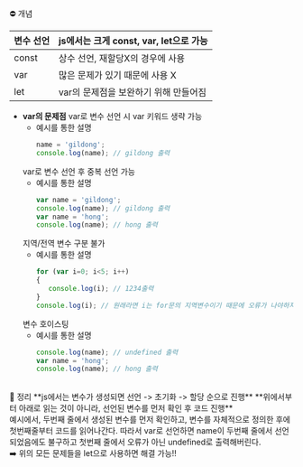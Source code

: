 <aside>
⛔ 개념

</aside>

| 변수 선언 | js에서는 크게 const, var, let으로 가능 |
| --- | --- |
| const  | 상수 선언, 재할당X의 경우에 사용 |
| var  | 많은 문제가 있기 때문에 사용 X |
| let  | var의 문제점을 보완하기 위해 만들어짐 |
- **var의 문제점**
    var로 변수 선언 시 var 키워드 생략 가능
    - 예시를 통한 설명
        ```jsx
       name = 'gildong';
       console.log(name); // gildong 출력        
  var로 변수 선언 후 중복 선언 가능
    - 예시를 통한 설명
        ```jsx
       var name = 'gildong';
       console.log(name); // gildong 출력   
       var name = 'hong';
       console.log(name); // hong 출력 
  지역/전역 변수 구분 불가
    - 예시를 통한 설명
        ```jsx
       for (var i=0; i<5; i++)
       {
           console.log(i); // 1234출력
       }
       console.log(i); // 원래라면 i는 for문의 지역변수이기 때문에 오류가 나야하지만, var로 선언하면 5까지 출력해버림.
  변수 호이스팅
    - 예시를 통한 설명
        ```jsx
       console.log(name); // undefined 출력   
       var name = 'hong';
       console.log(name); // hong 출력 
<br>
💨 정리
**js에서는 변수가 생성되면 선언 -> 초기화 -> 할당 순으로 진행**
**위에서부터 아래로 읽는 것이 아니라, 선언된 변수를 먼저 확인 후 코드 진행**
<br>
예시에서, 두번째 줄에서 생성된 변수를 먼저 확인하고, 변수를 자체적으로 정의한 후에 첫번째줄부터 코드를 읽어나간다.
따라서 var로 선언하면 name이 두번째 줄에서 선언되었음에도 불구하고 첫번째 줄에서 오류가 아닌 undefined로 출력해버린다.

<br>

<aside>
➡️ 위의 모든 문제들을 let으로 사용하면 해결 가능!!